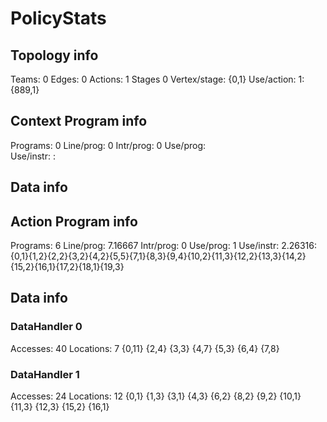 # PolicyStats
## Topology info
Teams:		0
Edges:		0
Actions:	1
Stages		0
Vertex/stage:	{0,1} 
Use/action:	1: {889,1} 

## Context Program info
Programs:	0
Line/prog:	0
Intr/prog:	0
Use/prog:	
Use/instr:	: 

## Data info



## Action Program info
Programs:	6
Line/prog:	7.16667
Intr/prog:	0
Use/prog:	1
Use/instr:	2.26316: {0,1}{1,2}{2,2}{3,2}{4,2}{5,5}{7,1}{8,3}{9,4}{10,2}{11,3}{12,2}{13,3}{14,2}{15,2}{16,1}{17,2}{18,1}{19,3}

## Data info

### DataHandler 0
Accesses:	40
Locations:	7
{0,11} {2,4} {3,3} {4,7} {5,3} {6,4} {7,8} 

### DataHandler 1
Accesses:	24
Locations:	12
{0,1} {1,3} {3,1} {4,3} {6,2} {8,2} {9,2} {10,1} {11,3} {12,3} {15,2} {16,1} 
